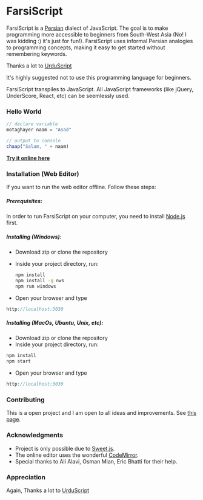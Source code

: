 # FarsiScript

FarsiScript is a [Persian](http://www.urbandictionary.com/define.php?term=Persian) dialect of JavaScript. The goal is to make programming more accessible to beginners from South-West Asia (No! I was kidding :) it's just for fun!). FarsiScript uses informal Persian analogies to programming concepts, making it easy to get started without remembering keywords.

Thanks a lot to [UrduScript](https://github.com/asadm/urduscript)

It's highly suggested not to use this programming language for beginners.

FarsiScript transpiles to JavaScript. All JavaScript frameworks (like jQuery, UnderScore, React, etc) can be seemlessly used.

### Hello World

```js
// declare variable
motaghayer naam = "Asad"

// output to console
chaap("Salam, " + naam)
```

[**Try it online here**](https://dongap.com:3030)

### Installation (Web Editor)
If you want to run the web editor offline. Follow these steps:

##### Prerequisites:
In order to run FarsiScript on your computer, you need to install [Node.js](https://nodejs.org/en/download/) first. 
##### Installing (Windows):

- Download zip or clone the repository

- Inside your project directory, run:

  ```sh
  npm install
  npm install -g nws
  npm run windows
  ```

- Open your browser and type

```js
http://localhost:3030
```
##### Installing (MacOs, Ubuntu, Unix, etc):

- Download zip or clone the repository
- Inside your project directory, run:
```sh
npm install
npm start
```

- Open your browser and type

```js
http://localhost:3030
```

### Contributing

This is a open project and I am open to all ideas and improvements. See [this page](https://asadmemon.com/urduscript/contribute).



### Acknowledgments

- Project is only possible due to [Sweet.js](https://github.com/sweet-js/sweet-core).
- The online editor uses the wonderful [CodeMirror](https://github.com/codemirror/CodeMirror).
- Special thanks to Ali Alavi, Osman Mian, Eric Bhatti for their help.

### Appreciation

Again, Thanks a lot to [UrduScript](https://github.com/asadm/urduscript)
